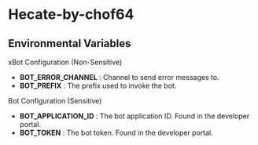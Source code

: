 # Hecate-by-chof64


## Environmental Variables

xBot Configuration (Non-Sensitive)
- **BOT_ERROR_CHANNEL** : Channel to send error messages to.
- **BOT_PREFIX** : The prefix used to invoke the bot.

Bot Configuration (Sensitive)
- **BOT_APPLICATION_ID** : The bot application ID. Found in the developer portal.
- **BOT_TOKEN** : The bot token. Found in the developer portal.